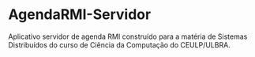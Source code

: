 # AgendaRMI-Servidor
Aplicativo servidor de agenda RMI construído para a matéria de Sistemas Distribuídos do curso de Ciência da Computação do CEULP/ULBRA.
